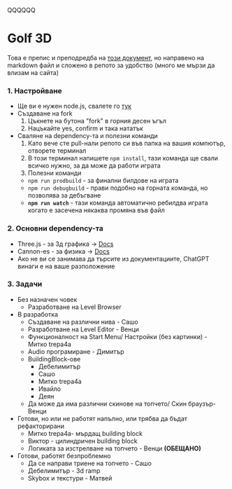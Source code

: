 QQQQQQ
# Golf 3D
Това е препис и преподредба на [този документ](https://docs.google.com/document/d/16p9J5z5qNvp8KJ165S-BUk74BaFtBCcgIXOfSPorjF8/edit?usp=sharing), но направено на markdown файл и сложено в репото за удобство (много ме мързи да влизам на сайта)
### 1. Настройване
- Ще ви е нужен node.js, свалете го [тук](https://nodejs.org/en/download)
 - Създаване на fork
	 1. Цъкнете на бутона "fork" в горния десен ъгъл
	 2. Нацъкайте yes, confirm и така нататък
- Сваляне на dependency-та и полезни команди
	1. Като вече сте pull-нали репото си във папка на вашия компютър, отворете терминал
	2. В този терминал напишете 	`npm install`, тази команда ще свали всичко нужно, за да може да работи играта
	3. Полезни команди
	- `npm run prodbuild` - за финални билдове на играта
	- `npm run debugbuild` - прави подобно на горната команда, но позволява за дебъгване
	- **`npm run watch`** - тази команда автоматично ребилдва играта когато е засечена някаква промяна във файл
### 2. Основни dependency-та
- Three.js - за 3д графика -> [Docs](https://threejs.org/docs/)
- Cannon-es - за физика -> [Docs](https://pmndrs.github.io/cannon-es/docs/)
- Ако не ви се занимава да търсите из документациите, ChatGPT винаги е на ваше разположение
### 3. Задачи
- Без назначен човек
	- Разработване на Level Browser
- В разработка
	- Създаване на различни нива - Сашо
	- Разработване на Level Editor - Венци
	- Функционалност на Start Menu/ Настройки (без картинки) - Митко trepa4a
	- Audio програмиране - Димитър
	- BuildingBlock-ове
		- Дебелимитър
		- Сашо
		- Митко trepa4a
		- Ивайло
		- Деян
	- Да може да има различни скинове на топчето/ Скин браузър- Венци
- Готови, но или не работят напълно, или трябва да бъдат рефакторирани
	-  Митко trepa4a- мърдащ building block
	- Виктор - цилиндричен building block
	- Логиката за изстрелване на топчето - Венци **(ОБЕЩАНО)**
- Готови, работят безпроблемно
	- Да се направи триене на топчето - Сашо
	- Дебелимитър - 3d ramp
	- Skybox и текстури - Матвей

